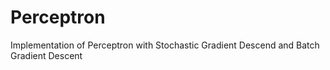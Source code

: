 # Perceptron
Implementation of Perceptron with Stochastic Gradient Descend and Batch Gradient Descent
